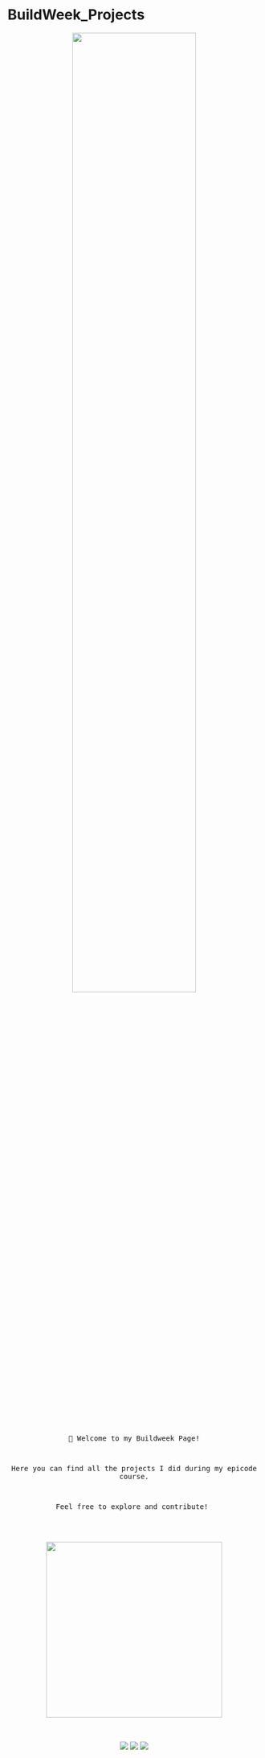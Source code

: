 # BuildWeek_Projects
<div align="center">
<img src="https://readme-typing-svg.demolab.com?font=Inconsolata&weight=500&size=50&duration=4000&pause=300&color=A7A459&center=true&vCenter=true&multiline=true&repeat=false&random=false&width=1300&height=140&lines=Hello!;I'm+Maurizio%2C+a+cybersecurity+specialist+%E2%9C%A9" width="70%" />
<br><br>
<pre>
    
👋 Welcome to my Buildweek Page!

Here you can find all the projects I did during my epicode course.

Feel free to explore and contribute!
</pre>
<br><br>
<img src="https://github.com/sweeney189/BuildWeek_Projects/blob/328ec66a040b4648c5542a01185f5600769e936b/Shield.gif" height="350" />
<br><br><br>
    
[![](https://img.shields.io/badge/linkedin-0a66c2?logo=linkedin)](https://www.linkedin.com/in/mauriziomarcantoni/)
[![](https://img.shields.io/badge/Tryhackme-6364ff?logo=tryhackme)](https://tryhackme.com/p/sweeney1989)
[![](https://img.shields.io/badge/tutorials-ff66ab?logo=github)](https://sweeney189.github.io/)
</div>


